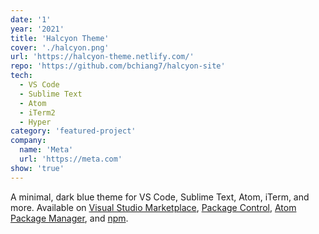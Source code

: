 ```yaml
---
date: '1'
year: '2021'
title: 'Halcyon Theme'
cover: './halcyon.png'
url: 'https://halcyon-theme.netlify.com/'
repo: 'https://github.com/bchiang7/halcyon-site'
tech:
  - VS Code
  - Sublime Text
  - Atom
  - iTerm2
  - Hyper
category: 'featured-project'
company:
  name: 'Meta'
  url: 'https://meta.com'
show: 'true'
---
```


A minimal, dark blue theme for VS Code, Sublime Text, Atom, iTerm, and more. Available on [Visual Studio Marketplace](https://marketplace.visualstudio.com/items?itemName=brittanychiang.halcyon-vscode), [Package Control](https://packagecontrol.io/packages/Halcyon%20Theme), [Atom Package Manager](https://atom.io/themes/halcyon-syntax), and [npm](https://www.npmjs.com/package/hyper-halcyon-theme).
